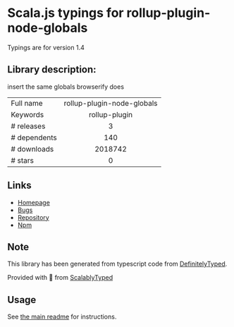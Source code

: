 
# Scala.js typings for rollup-plugin-node-globals

Typings are for version 1.4

## Library description:
insert the same globals browserify does

|                    |                 |
| ------------------ | :-------------: |
| Full name          | rollup-plugin-node-globals |
| Keywords           | rollup-plugin |
| # releases         | 3 |
| # dependents       | 140 |
| # downloads        | 2018742 |
| # stars            | 0 |

## Links
- [Homepage](https://github.com/calvinmetcalf/rollup-plugin-node-globals#readme)
- [Bugs](https://github.com/calvinmetcalf/rollup-plugin-node-globals/issues)
- [Repository](https://github.com/calvinmetcalf/rollup-plugin-node-globals)
- [Npm](https://www.npmjs.com/package/rollup-plugin-node-globals)
    


## Note
This library has been generated from typescript code from [DefinitelyTyped](https://definitelytyped.org).

Provided with :purple_heart: from [ScalablyTyped](https://github.com/oyvindberg/ScalablyTyped)

## Usage
See [the main readme](../../readme.md) for instructions.


